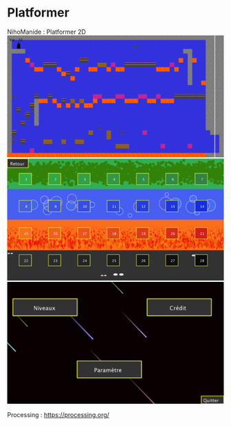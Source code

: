 # Platformer
NihoManide : Platformer 2D
![Jeu](Exemples/jeu.png)
![Menu](Exemples/menu1.png)
![Menu](Exemples/menu2.png)

Processing : https://processing.org/
